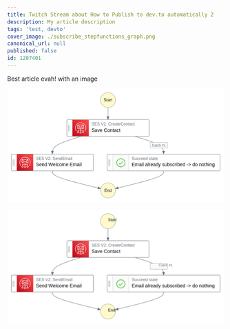 ```yaml
---
title: Twitch Stream about How to Publish to dev.to automatically 2
description: My article description
tags: 'test, devto'
cover_image: ./subscribe_stepfunctions_graph.png
canonical_url: null
published: false
id: 1207401
---
```


<!-- the preamble is called frontmatter. See docs at https://dev.to/p/editor_guide#front-matter -->

Best article evah! with an image

![Step Functions Graph for Subscription Workflow](./subscribe_stepfunctions_graph.png)

<!-- seems like SVGs can be uploaded but on dev.to they get transformed into non-svg images -->

![Step Functions Graph for Subscription Workflow AS SVG](./subscribe_stepfunctions_graph.svg)
